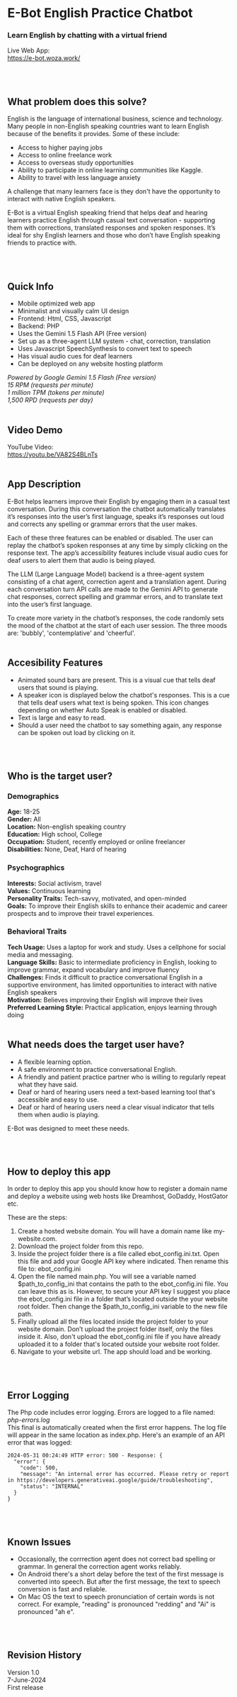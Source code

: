 # E-Bot English Practice Chatbot
### Learn English by chatting with a virtual friend

Live Web App:<br>
https://e-bot.woza.work/

<br>
<br>

## What problem does this solve?

English is the language of international business, science and technology. Many people in non-English speaking countries want to learn English because of the benefits it provides. Some of these include:
- Access to higher paying jobs
- Access to online freelance work
- Access to overseas study opportunities
- Ability to participate in online learning communities like Kaggle.
- Ability to travel with less language anxiety

A challenge that many learners face is they don't have the opportunity to interact with native English speakers.

E-Bot is a virtual English speaking friend that helps deaf and hearing learners practice English through casual text conversation - supporting them with corrections, translated responses and spoken responses. It’s ideal for shy English learners and those who don’t have English speaking friends to practice with.


<br>
<br>

## Quick Info

- Mobile optimized web app
- Minimalist and visually calm UI design
- Frontend: Html, CSS, Javascript
- Backend: PHP
- Uses the Gemini 1.5 Flash API (Free version)
- Set up as a three-agent LLM system - chat, correction, translation
- Uses Javascript SpeechSynthesis to convert text to speech
- Has visual audio cues for deaf learners
- Can be deployed on any website hosting platform

<i>Powered by Google Gemini 1.5 Flash (Free version)<br>
15 RPM (requests per minute)<br>
1 million TPM (tokens per minute)<br>
1,500 RPD (requests per day)</i>
<br>
<br>

## Video Demo

YouTube Video:<br>
https://youtu.be/VA82S4BLnTs
<br>
<br>

## App Description

E-Bot helps learners improve their English by engaging them in a casual text conversation. During this conversation the chatbot automatically translates it’s responses into the user’s first language, speaks it’s responses out loud and corrects any spelling or grammar errors that the user makes.

Each of these three features can be enabled or disabled. The user can replay the chatbot’s spoken responses at any time by simply clicking on the response text. The app’s accessibility features include visual audio cues for deaf users to alert them that audio is being played.


The LLM (Large Language Model) backend is a three-agent system consisting of a chat agent, correction agent and a translation agent. During each conversation turn API calls are made to the Gemini API to generate chat responses, correct spelling and grammar errors, and to translate text into the user’s first language.

To create more variety in the chatbot’s responses, the code randomly sets the mood of the chatbot at the start of each user session. The three moods are: 'bubbly', 'contemplative' and 'cheerful'.
<br>
<br>

## Accesibility Features
- Animated sound bars are present. This is a visual cue that tells deaf users that sound is playing.
- A speaker icon is displayed below the chatbot's responses. This is a cue that tells deaf users what text is being spoken. This icon changes depending on whether Auto Speak is enabled or disabled.
- Text is large and easy to read.
- Should a user need the chatbot to say something again, any response can be spoken out load by clicking on it.

<br>
<br>

## Who is the target user?


### Demographics

<b>Age:</b> 18-25<br>
<b>Gender:</b> All<br>
<b>Location:</b> Non-english speaking country<br>
<b>Education:</b> High school, College<br>
<b>Occupation:</b> Student, recently employed or online freelancer<br>
<b>Disabilities:</b> None, Deaf, Hard of hearing<br>

### Psychographics

<b>Interests:</b> Social activism, travel<br>
<b>Values:</b> Continuous learning<br>
<b>Personality Traits:</b> Tech-savvy, motivated, and open-minded<br>
<b>Goals:</b> To improve their English skills to enhance their academic and career prospects and to improve their travel experiences.<br>

### Behavioral Traits

<b>Tech Usage:</b> Uses a laptop for work and study. Uses a cellphone for social media and messaging.<br>
<b>Language Skills:</b> Basic to intermediate proficiency in English, looking to improve grammar, expand vocabulary and improve fluency<br>
<b>Challenges:</b> Finds it difficult to practice conversational English in a supportive environment, has limited opportunities to interact with native English speakers<br>
<b>Motivation:</b> Believes improving their English will improve their lives<br>
<b>Preferred Learning Style:</b> Practical application, enjoys learning through doing
<br>
<br>

## What needs does the target user have?

- A flexible learning option.
- A safe environment to practice conversational English.
- A friendly and patient practice partner who is willing to regularly repeat what they have said.
- Deaf or hard of hearing users need a text-based learning tool that's accessible and easy to use.
- Deaf or hard of hearing users need a clear visual indicator that tells them when audio is playing.

E-Bot was designed to meet these needs.

<br>
<br>


## How to deploy this app

In order to deploy this app you should know how to register a domain name and deploy a website using web hosts like Dreamhost, GoDaddy, HostGator etc.

These are the steps:

1. Create a hosted website domain. You will have a domain name like my-website.com.
1. Download the project folder from this repo.
2. Inside the project folder there is a file called ebot_config.ini.txt. Open this file and add your Google API key where indicated. Then rename this file to: ebot_config.ini
3. Open the file named main.php. You will see a variable named $path_to_config_ini that contains the path to the ebot_config.ini file. You can leave this as is. However, to secure your API key I suggest you place the ebot_config.ini file in a folder that’s located outside the your website root folder. Then change the $path_to_config_ini variable to the new file path.
4. Finally upload all the files located inside the project folder to your website domain. Don’t upload the project folder itself, only the files inside it. Also, don't upload the ebot_config.ini file if you have already uploaded it to a folder that's located outside your website root folder.
5. Navigate to your website url. The app should load and be working.
<br>
<br>

## Error Logging

The Php code includes error logging. Errors are logged to a file named: <i>php-errors.log</i><br>
This final is automatically created when the first error happens. The log file will appear in the same location as index.php.
Here's an example of an API error that was logged:
```
2024-05-31 00:24:49 HTTP error: 500 - Response: {
  "error": {
    "code": 500,
    "message": "An internal error has occurred. Please retry or report in https://developers.generativeai.google/guide/troubleshooting",
    "status": "INTERNAL"
  }
}
```

<br>
<br>

## Known Issues
- Occasionally, the corrrection agent does not correct bad spelling or grammar. In general the correction agent works reliably.
- On Android there's a short delay before the text of the first message is converted into speech. But after the first message, the text to speech conversion is fast and reliable.
- On Mac OS the text to speech pronunciation of certain words is not correct. For example, "reading" is pronounced "redding" and "Ai" is pronounced "ah e".

<br>
<br>

## Revision History
Version 1.0<br>
7-June-2024<br>
First release
<br>
<br>

